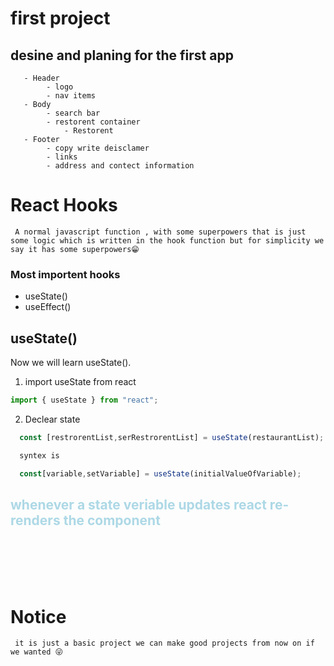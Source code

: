 # first project

## desine and planing for the first app

<!-- ? Starting plan for the app -->

       - Header
            - logo
            - nav items
       - Body
            - search bar
            - restorent container
                - Restorent
       - Footer
            - copy write deisclamer
            - links
            - address and contect information

# React Hooks

     A normal javascript function , with some superpowers that is just some logic which is written in the hook function but for simplicity we say it has some superpowers😁

### Most importent hooks

- useState()
- useEffect()

## useState()

Now we will learn useState().

1. import useState from react

```javascript
import { useState } from "react";
```

2. Declear state

```javascript
  const [restrorentList,serRestrorentList] = useState(restaurantList);

  syntex is

  const[variable,setVariable] = useState(initialValueOfVariable);
```

<h2 style="color:lightBlue">whenever a state veriable updates react re-renders the component</h2>

<br/>
<br/>
<br/>
<br/>

# Notice

     it is just a basic project we can make good projects from now on if we wanted 😜

<!--
     reconcilation algorithum or react fiber
     Virtual DOM
     diff algorithum (it finds out the difference between the previous virtual dom and actual virtual dom)
 -->
